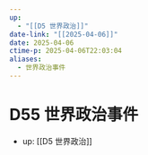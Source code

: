 ```yaml
---
up:
  - "[[D5 世界政治]]"
date-link: "[[2025-04-06]]"
date: 2025-04-06
ctime-p: 2025-04-06T22:03:04
aliases:
  - 世界政治事件
---
```


# D55 世界政治事件

- up: [[D5 世界政治]]
